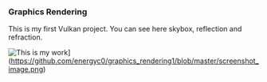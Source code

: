 ### Graphics Rendering

This is my first Vulkan project. You can see here skybox, reflection and refraction. 

![This is my work]("/screenshot_image.png")](https://github.com/energyc0/graphics_rendering1/blob/master/screenshot_image.png)
